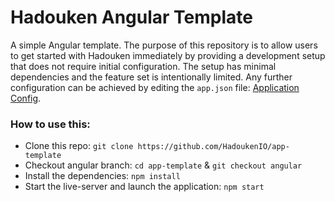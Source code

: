 # Hadouken Angular Template

A simple Angular template.  The purpose of this repository is to allow users to get started with Hadouken immediately by providing a development setup that does not require initial configuration.  The setup has minimal dependencies and the feature set is intentionally limited. Any further configuration can be achieved by editing the `app.json` file: [Application Config](https://openfin.co/application-config/).

### How to use this:

* Clone this repo: `git clone https://github.com/HadoukenIO/app-template`
* Checkout angular branch: `cd app-template` & `git checkout angular`
* Install the dependencies: `npm install`
* Start the live-server and launch the application: `npm start`
